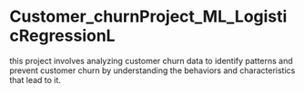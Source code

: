 # Customer_churnProject_ML_LogisticRegressionL
 this project involves analyzing customer churn data to identify patterns and prevent customer churn by understanding the behaviors and characteristics that lead to it.
